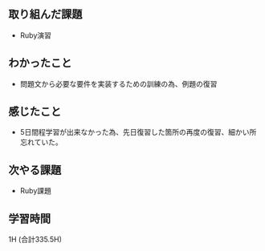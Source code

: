 ## 取り組んだ課題
- Ruby演習
  
## わかったこと  
- 問題文から必要な要件を実装するための訓練の為、例題の復習
  
## 感じたこと
- 5日間程学習が出来なかった為、先日復習した箇所の再度の復習、細かい所忘れていた。
  
## 次やる課題  
- Ruby課題
  
## 学習時間  
 1H (合計335.5H)
